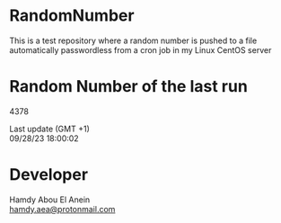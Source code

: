 # RandomNumber    
This is a test repository where a random number is pushed to a file automatically passwordless from a cron job in my Linux CentOS server    
# Random Number of the last run   
4378
      
Last update (GMT +1)    
09/28/23 18:00:02
# Developer    
Hamdy Abou El Anein   
hamdy.aea@protonmail.com
